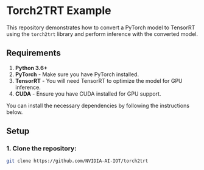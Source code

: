 # Torch2TRT Example

This repository demonstrates how to convert a PyTorch model to TensorRT using the `torch2trt` library and perform inference with the converted model.

## Requirements

1. **Python 3.6+**
2. **PyTorch** - Make sure you have PyTorch installed.
3. **TensorRT** - You will need TensorRT to optimize the model for GPU inference.
4. **CUDA** - Ensure you have CUDA installed for GPU support.

You can install the necessary dependencies by following the instructions below.

## Setup

### 1. Clone the repository:

```bash
git clone https://github.com/NVIDIA-AI-IOT/torch2trt
